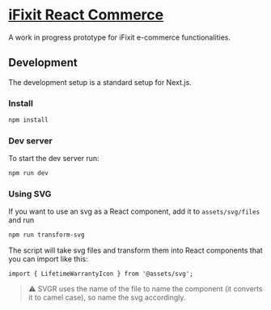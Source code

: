 # [iFixit React Commerce](https://react-commerce.vercel.app)

A work in progress prototype for iFixit e-commerce functionalities.

## Development

The development setup is a standard setup for Next.js.

### Install

```sh
npm install
```

### Dev server

To start the dev server run:

```sh
npm run dev
```

### Using SVG

If you want to use an svg as a React component, add it to `assets/svg/files` and run

```sh
npm run transform-svg
```

The script will take svg files and transform them into React components that you can import like this:

```tsx
import { LifetimeWarrantyIcon } from '@assets/svg';
```

> :warning: SVGR uses the name of the file to name the component (it converts it to camel case), so name the svg accordingly.
